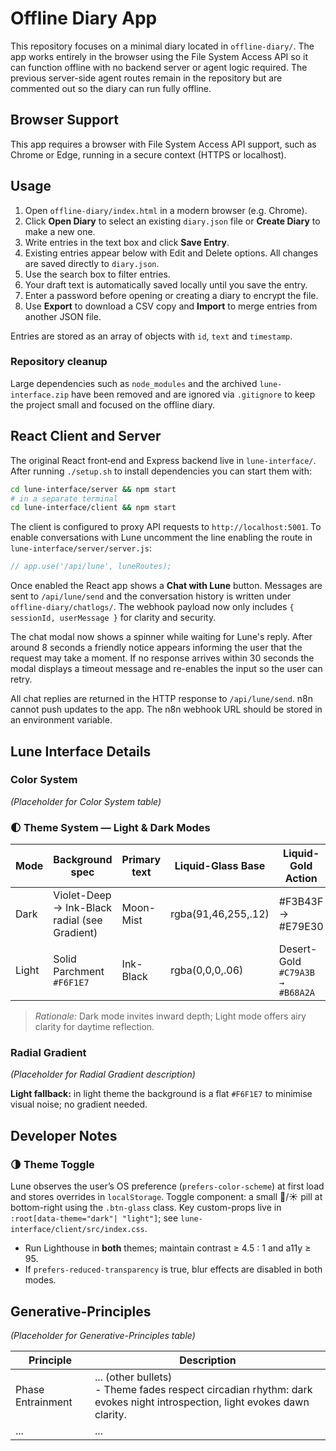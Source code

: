 # Offline Diary App

This repository focuses on a minimal diary located in `offline-diary/`.
The app works entirely in the browser using the File System Access API so it can
function offline with no backend server or agent logic required. The previous
server-side agent routes remain in the repository but are commented out so the
diary can run fully offline.

## Browser Support

This app requires a browser with File System Access API support, such as Chrome or Edge, running in a secure context (HTTPS or localhost).

## Usage
1. Open `offline-diary/index.html` in a modern browser (e.g. Chrome).
2. Click **Open Diary** to select an existing `diary.json` file or **Create Diary** to make a new one.
3. Write entries in the text box and click **Save Entry**.
4. Existing entries appear below with Edit and Delete options. All changes are saved directly to `diary.json`.
5. Use the search box to filter entries.
6. Your draft text is automatically saved locally until you save the entry.
7. Enter a password before opening or creating a diary to encrypt the file.
8. Use **Export** to download a CSV copy and **Import** to merge entries from another JSON file.

Entries are stored as an array of objects with `id`, `text` and `timestamp`.

### Repository cleanup

Large dependencies such as `node_modules` and the archived `lune-interface.zip`
have been removed and are ignored via `.gitignore` to keep the project small and
focused on the offline diary.

## React Client and Server

The original React front‑end and Express backend live in `lune-interface/`.
After running `./setup.sh` to install dependencies you can start them with:

```bash
cd lune-interface/server && npm start
# in a separate terminal
cd lune-interface/client && npm start
```

The client is configured to proxy API requests to `http://localhost:5001`.
To enable conversations with Lune uncomment the line enabling the route in
`lune-interface/server/server.js`:

```js
// app.use('/api/lune', luneRoutes);
```

Once enabled the React app shows a **Chat with Lune** button. Messages are
sent to `/api/lune/send` and the conversation history is written under
`offline-diary/chatlogs/`.
The webhook payload now only includes `{ sessionId, userMessage }` for clarity and security.

The chat modal now shows a spinner while waiting for Lune's reply. After
around 8&nbsp;seconds a friendly notice appears informing the user that the
request may take a moment. If no response arrives within 30&nbsp;seconds the
modal displays a timeout message and re-enables the input so the user can
retry.

All chat replies are returned in the HTTP response to `/api/lune/send`.
n8n cannot push updates to the app. The n8n webhook URL should be stored in an
environment variable.

## Lune Interface Details

### Color System

*(Placeholder for Color System table)*

### 🌓 Theme System — Light & Dark Modes

| Mode  | Background spec | Primary text | Liquid-Glass Base | Liquid-Gold Action |
|-------|-----------------|--------------|-------------------|--------------------|
| Dark  | Violet-Deep → Ink-Black radial (see Gradient) | Moon-Mist | rgba(91,46,255,.12) | #F3B43F → #E79E30 |
| Light | Solid Parchment `#F6F1E7` | Ink-Black | rgba(0,0,0,.06)  | Desert-Gold `#C79A3B → #B68A2A` |

> *Rationale:* Dark mode invites inward depth; Light mode offers airy clarity for daytime reflection.

### Radial Gradient

*(Placeholder for Radial Gradient description)*

**Light fallback:** in light theme the background is a flat `#F6F1E7` to minimise visual noise; no gradient needed.

## Developer Notes

### 🌗 Theme Toggle

Lune observes the user’s OS preference (`prefers-color-scheme`) at first load and stores overrides in `localStorage`.
Toggle component: a small 🌙/☀️ pill at bottom-right using the `.btn-glass` class.
Key custom-props live in `:root[data-theme="dark"| "light"]`; see `lune-interface/client/src/index.css`.

- Run Lighthouse in **both** themes; maintain contrast ≥ 4.5 : 1 and a11y ≥ 95.
- If `prefers-reduced-transparency` is true, blur effects are disabled in both modes.

## Generative-Principles

*(Placeholder for Generative-Principles table)*

| Principle         | Description                                                                                                |
|-------------------|------------------------------------------------------------------------------------------------------------|
| Phase Entrainment | ... (other bullets) <br> - Theme fades respect circadian rhythm: dark evokes night introspection, light evokes dawn clarity. |
| ...               | ...                                                                                                        |
